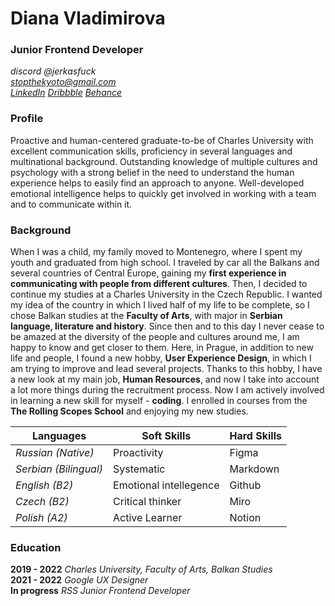 # Diana Vladimirova  
### Junior Frontend Developer</br>
*discord @jerkasfuck*</br>
*stopthekyoto@gmail.com</br>
[LinkedIn](https://www.linkedin.com/in/diana-vladimirova-572333228/) [Dribbble](https://dribbble.com/stopthekyoto) [Behance](https://www.behance.net/stopthekyoto)<br/>*

### Profile
Proactive and human-centered graduate-to-be of Charles University with excellent communication skills, proficiency in several languages and multinational background. Outstanding knowledge of multiple cultures and psychology with a strong belief in the need to understand the human experience helps to easily find an approach to anyone. Well-developed emotional intelligence helps to quickly get involved in working with a team and to communicate within it. 

### Background
When I was a child, my family moved to Montenegro, where I spent my youth and graduated from high school. I traveled by car all the Balkans and several countries of Central Europe, gaining my **first experience in communicating with people from different cultures**. Then, I decided to continue my studies at a Charles University in the Czech Republic. I wanted my idea of the country in which I lived half of my life to be complete, so I chose Balkan studies at the **Faculty of Arts**, with major in **Serbian language, literature and history**. Since then and to this day I never cease to be amazed at the diversity of the people and cultures around me, I am happy to know and get closer to them. Here, in Prague, in addition to new life and people, I found a new hobby, **User Experience Design**, in which I am trying to improve and lead several projects. Thanks to this hobby, I have a new look at my main job, **Human Resources**, and now I take into account a lot more things during the recruitment process. Now I am actively involved in learning a new skill for myself - **coding**. I enrolled in courses from the **The Rolling Scopes School** and enjoying my new studies. 

Languages | Soft Skills | Hard Skills
--- | --- | ---
*Russian (Native)* | Proactivity | Figma
*Serbian (Bilingual)* | Systematic | Markdown
*English (B2)* | Emotional intellegence | Github
*Czech (B2)* | Critical thinker | Miro
*Polish (A2)* | Active Learner | Notion

### Education
**2019 - 2022** *Charles University, Faculty of Arts, Balkan Studies*</br>
**2021 - 2022** *Google UX Designer*</br>
**In progress** *RSS Junior Frontend Developer*</br>
